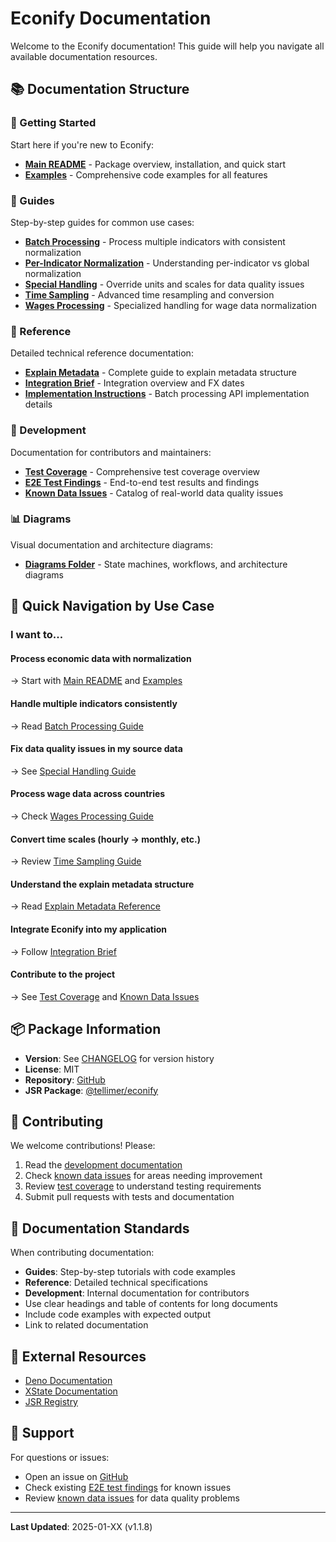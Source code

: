 # Econify Documentation

Welcome to the Econify documentation! This guide will help you navigate all available documentation resources.

## 📚 Documentation Structure

### 🚀 Getting Started

Start here if you're new to Econify:

- **[Main README](../README.md)** - Package overview, installation, and quick start
- **[Examples](../examples/README.md)** - Comprehensive code examples for all features

### 📖 Guides

Step-by-step guides for common use cases:

- **[Batch Processing](./guides/batch-processing.md)** - Process multiple indicators with consistent normalization
- **[Per-Indicator Normalization](./guides/per-indicator-normalization.md)** - Understanding per-indicator vs global normalization
- **[Special Handling](./guides/special-handling.md)** - Override units and scales for data quality issues
- **[Time Sampling](./guides/time-sampling.md)** - Advanced time resampling and conversion
- **[Wages Processing](./guides/wages-processing.md)** - Specialized handling for wage data normalization

### 📘 Reference

Detailed technical reference documentation:

- **[Explain Metadata](./reference/explain-metadata.md)** - Complete guide to explain metadata structure
- **[Integration Brief](./reference/integration-brief.md)** - Integration overview and FX dates
- **[Implementation Instructions](./reference/implementation-instructions.md)** - Batch processing API implementation details

### 🔧 Development

Documentation for contributors and maintainers:

- **[Test Coverage](./development/test-coverage.md)** - Comprehensive test coverage overview
- **[E2E Test Findings](./development/e2e-test-findings.md)** - End-to-end test results and findings
- **[Known Data Issues](./development/known-data-issues.md)** - Catalog of real-world data quality issues

### 📊 Diagrams

Visual documentation and architecture diagrams:

- **[Diagrams Folder](./diagrams/)** - State machines, workflows, and architecture diagrams

## 🎯 Quick Navigation by Use Case

### I want to...

#### Process economic data with normalization
→ Start with [Main README](../README.md) and [Examples](../examples/README.md)

#### Handle multiple indicators consistently
→ Read [Batch Processing Guide](./guides/batch-processing.md)

#### Fix data quality issues in my source data
→ See [Special Handling Guide](./guides/special-handling.md)

#### Process wage data across countries
→ Check [Wages Processing Guide](./guides/wages-processing.md)

#### Convert time scales (hourly → monthly, etc.)
→ Review [Time Sampling Guide](./guides/time-sampling.md)

#### Understand the explain metadata structure
→ Read [Explain Metadata Reference](./reference/explain-metadata.md)

#### Integrate Econify into my application
→ Follow [Integration Brief](./reference/integration-brief.md)

#### Contribute to the project
→ See [Test Coverage](./development/test-coverage.md) and [Known Data Issues](./development/known-data-issues.md)

## 📦 Package Information

- **Version**: See [CHANGELOG](../CHANGELOG.md) for version history
- **License**: MIT
- **Repository**: [GitHub](https://github.com/Tellimer/open-source/tree/main/packages/econify)
- **JSR Package**: [@tellimer/econify](https://jsr.io/@tellimer/econify)

## 🤝 Contributing

We welcome contributions! Please:

1. Read the [development documentation](./development/)
2. Check [known data issues](./development/known-data-issues.md) for areas needing improvement
3. Review [test coverage](./development/test-coverage.md) to understand testing requirements
4. Submit pull requests with tests and documentation

## 📝 Documentation Standards

When contributing documentation:

- **Guides**: Step-by-step tutorials with code examples
- **Reference**: Detailed technical specifications
- **Development**: Internal documentation for contributors
- Use clear headings and table of contents for long documents
- Include code examples with expected output
- Link to related documentation

## 🔗 External Resources

- [Deno Documentation](https://deno.land/manual)
- [XState Documentation](https://xstate.js.org/docs/)
- [JSR Registry](https://jsr.io/)

## 📧 Support

For questions or issues:

- Open an issue on [GitHub](https://github.com/Tellimer/open-source/issues)
- Check existing [E2E test findings](./development/e2e-test-findings.md) for known issues
- Review [known data issues](./development/known-data-issues.md) for data quality problems

---

**Last Updated**: 2025-01-XX (v1.1.8)

